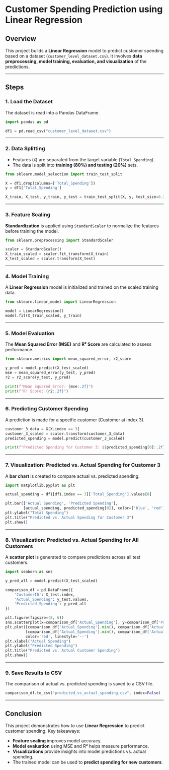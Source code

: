 # Customer Spending Prediction using Linear Regression

## Overview

This project builds a **Linear Regression** model to predict customer spending based on a dataset (`customer_level_dataset.csv`). It involves **data preprocessing, model training, evaluation, and visualization** of the predictions.

---

## Steps

### 1. Load the Dataset

The dataset is read into a Pandas DataFrame.

```python
import pandas as pd

df1 = pd.read_csv("customer_level_dataset.csv")
```

---

### 2. Data Splitting

- Features (`X`) are separated from the target variable (`Total_Spending`).
- The data is split into **training (80%) and testing (20%)** sets.

```python
from sklearn.model_selection import train_test_split

X = df1.drop(columns=['Total_Spending'])
y = df1['Total_Spending']

X_train, X_test, y_train, y_test = train_test_split(X, y, test_size=0.2, random_state=42)
```

---

### 3. Feature Scaling

**Standardization** is applied using `StandardScaler` to normalize the features before training the model.

```python
from sklearn.preprocessing import StandardScaler

scaler = StandardScaler()
X_train_scaled = scaler.fit_transform(X_train)
X_test_scaled = scaler.transform(X_test)
```

---

### 4. Model Training

A **Linear Regression** model is initialized and trained on the scaled training data.

```python
from sklearn.linear_model import LinearRegression

model = LinearRegression()
model.fit(X_train_scaled, y_train)
```

---

### 5. Model Evaluation

The **Mean Squared Error (MSE)** and **R² Score** are calculated to assess performance.

```python
from sklearn.metrics import mean_squared_error, r2_score

y_pred = model.predict(X_test_scaled)
mse = mean_squared_error(y_test, y_pred)
r2 = r2_score(y_test, y_pred)

print(f"Mean Squared Error: {mse:.2f}")
print(f"R² Score: {r2:.2f}")
```

---

### 6. Predicting Customer Spending

A prediction is made for a specific customer (Customer at index 3).

```python
customer_3_data = X[X.index == 3]
customer_3_scaled = scaler.transform(customer_3_data)
predicted_spending = model.predict(customer_3_scaled)

print(f"Predicted Spending for Customer 3: ${predicted_spending[0]:.2f}")
```

---

### 7. Visualization: Predicted vs. Actual Spending for Customer 3

A **bar chart** is created to compare actual vs. predicted spending.

```python
import matplotlib.pyplot as plt

actual_spending = df1[df1.index == 3]['Total_Spending'].values[0]

plt.bar(['Actual Spending', 'Predicted Spending'],
        [actual_spending, predicted_spending[0]], color=['blue', 'red'])
plt.ylabel("Total Spending")
plt.title("Predicted vs. Actual Spending for Customer 3")
plt.show()
```

---

### 8. Visualization: Predicted vs. Actual Spending for All Customers

A **scatter plot** is generated to compare predictions across all test customers.

```python
import seaborn as sns

y_pred_all = model.predict(X_test_scaled)

comparison_df = pd.DataFrame({
    'CustomerID': X_test.index,
    'Actual_Spending': y_test.values,
    'Predicted_Spending': y_pred_all
})

plt.figure(figsize=(8, 6))
sns.scatterplot(x=comparison_df['Actual_Spending'], y=comparison_df['Predicted_Spending'])
plt.plot([comparison_df['Actual_Spending'].min(), comparison_df['Actual_Spending'].max()],
         [comparison_df['Actual_Spending'].min(), comparison_df['Actual_Spending'].max()],
         color='red', linestyle='--')
plt.xlabel("Actual Spending")
plt.ylabel("Predicted Spending")
plt.title("Predicted vs. Actual Customer Spending")
plt.show()
```

---

### 9. Save Results to CSV

The comparison of actual vs. predicted spending is saved to a CSV file.

```python
comparison_df.to_csv("predicted_vs_actual_spending.csv", index=False)
```

---

## Conclusion

This project demonstrates how to use **Linear Regression** to predict customer spending. Key takeaways:

- **Feature scaling** improves model accuracy.
- **Model evaluation** using MSE and R² helps measure performance.
- **Visualizations** provide insights into model predictions vs. actual spending.
- The trained model can be used to **predict spending for new customers**.

```

```

